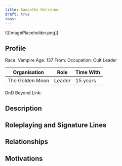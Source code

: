 ```yaml
---
title: Samantha Kellenbor
draft: true
tags:
---
```

![[ImagePlaceholder.png]]

## Profile
Race: Vampire
Age: 137
From:
Occupation: Cult Leader

| Organisation    | Role   | Time With |
| --------------- | ------ | --------- |
| The Golden Moon | Leader | 15 years  

DnD Beyond Link:

## Description 

## Roleplaying and Signature Lines

## Relationships

## Motivations


